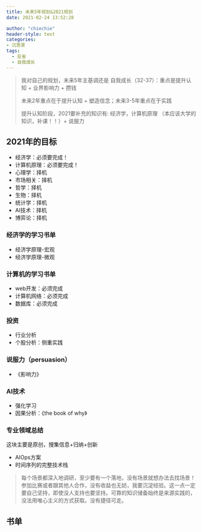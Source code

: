 ```yaml
---
title: 未来5年规划&2021规划
date: 2021-02-24 13:52:28

author: "chiechie"
header-style: text
categories: 
- 沉思录
tags:
  - 反省
  - 自我成长
---
```


> 我对自己的规划，未来5年主基调还是 自我成长（32-37）：重点是提升认知 + 业界影响力 + 攒钱
>
> 未来2年重点在于提升认知 + 塑造信念；未来3-5年重点在于实践
> 
> 提升认知阶段，2021要补充的知识有: 经济学，计算机原理 （本应该大学的知识，补课！！）+ 说服力


## 2021年的目标

- 经济学：必须要完成！
- 计算机原理：必须要完成！
- 心理学：择机
- 市场相关：择机
- 哲学：择机
- 生物：择机
- 统计学：择机
- AI技术：择机
- 博弈论：择机

### 经济学的学习书单

- 经济学原理-宏观
- 经济学原理-微观

### 计算机的学习书单
- web开发：必须完成
- 计算机网络：必须完成
- 数据库：必须完成

### 投资

- 行业分析
- 个股分析：侧重实践

### 说服力（persuasion）
- 《影响力》

### AI技术
- 强化学习
- 因果分析：《the book of why》

### 专业领域总结
这块主要是原创，搜集信息+归纳+创新

- AIOps方案
- 时间序列的完整技术栈

> 每个场景都深入地调研，至少要有一个落地，没有场景就想办法去找场景！参加比赛或者跟其他人合作，没有收益也无妨，我要沉淀经验。这一点一定要自己坚持，即使没人支持也要坚持。可靠的知识储备始终是来源实践的，没法用唯心主义的方式获取。没有捷径可走。
  

## 书单